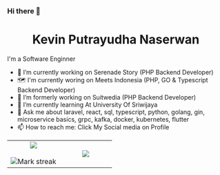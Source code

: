 ### Hi there 👋


<h1 align="center">Kevin Putrayudha Naserwan</h2>

<p>
I'm a Software Enginner
</p> 

<!--- stats & Trophy (start) -->
<p align="center">

- 🔭 I’m currently  working on Serenade Story (PHP Backend Developer)
- 🗺️ I'm currently woring on Meets Indonesia (PHP, GO & Typescript Backend Developer)
- 🔭 I’m formerly working on Suitwedia (PHP Backend Developer)
- 🌱 I’m currently learning At University Of Sriwijaya
- 💬 Ask me about laravel, react, sql, typescript, python, golang, gin, microservice basics, grpc, kafka, docker, kubernetes, flutter
- 📫 How to reach me: Click My Social media on Profile

<table align="center">
<tr border="none">
<td width="50%" align="center">
  
  <img  align="center"  src="https://github-readme-stats.vercel.app/api?username=KevinNaserwan&theme=radical&show_icons=true&count_private=true" />
  <br></br>
  <img  title="🔥 Get streak stats for your profile at git.io/streak-stats" alt="Mark streak" src="https://github-readme-streak-stats.herokuapp.com/?user=KevinNaserwan&theme=radical&hide_border=false" /> 
</td>

<td width="50%" align="center">

  <img  align="center"  src="https://github-readme-stats.anuraghazra1.vercel.app/api/top-langs/?username=KevinNaserwan&theme=radical&exclude_repo=dotfiles,si-biji&hide=javascript,ejs,blade,html,pug,css,scss&hide_border=false&no-bg=true&no-frame=true&langs_count=9"/>
  
  </td>
</tr>
</table>
